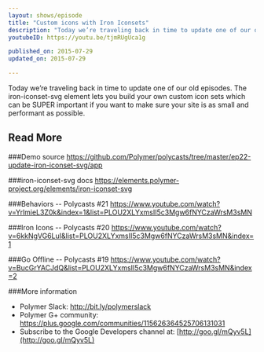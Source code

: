 ```yaml
---
layout: shows/episode
title: "Custom icons with Iron Iconsets"
description: "Today we’re traveling back in time to update one of our old episodes. The iron-iconset-svg element lets you build your own custom icon sets which can be SUPER important if you want to make sure your site is as small and performant as possible."
youtubeID: https://youtu.be/tjmRUgUca1g

published_on: 2015-07-29
updated_on: 2015-07-29

---
```


Today we’re traveling back in time to update one of our old episodes. The iron-iconset-svg element lets you build your own custom icon sets which can be SUPER important if you want to make sure your site is as small and performant as possible.

## Read More

###Demo source
https://github.com/Polymer/polycasts/tree/master/ep22-update-iron-iconset-svg/app

###iron-iconset-svg docs
https://elements.polymer-project.org/elements/iron-iconset-svg

###Behaviors -- Polycasts #21
https://www.youtube.com/watch?v=YrlmieL3Z0k&index=1&list=PLOU2XLYxmsII5c3Mgw6fNYCzaWrsM3sMN

###Iron Icons -- Polycasts #20
<https://www.youtube.com/watch?v=6kkNgVG6LuI&list=PLOU2XLYxmsII5c3Mgw6fNYCzaWrsM3sMN&index=1>

###Go Offline -- Polycasts #19
<https://www.youtube.com/watch?v=BucGrYACJdQ&list=PLOU2XLYxmsII5c3Mgw6fNYCzaWrsM3sMN&index=2>

###More information
- Polymer Slack: <http://bit.ly/polymerslack>
- Polymer G+ community: <https://plus.google.com/communities/115626364525706131031>
- Subscribe to the Google Developers channel at: [http://goo.gl/mQyv5L](http://goo.gl/mQyv5L)

